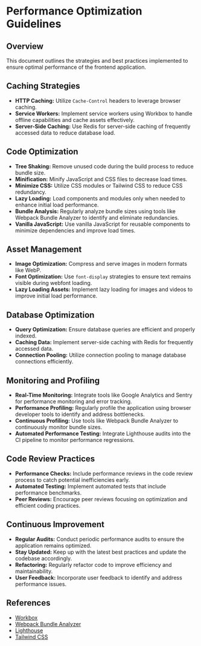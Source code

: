 # Performance Optimization Guidelines

## Overview

This document outlines the strategies and best practices implemented to ensure
optimal performance of the frontend application.

## Caching Strategies

- **HTTP Caching:** Utilize `Cache-Control` headers to leverage browser caching.
- **Service Workers:** Implement service workers using Workbox to handle offline
  capabilities and cache assets effectively.
- **Server-Side Caching:** Use Redis for server-side caching of frequently
  accessed data to reduce database load.

## Code Optimization

- **Tree Shaking:** Remove unused code during the build process to reduce bundle
  size.
- **Minification:** Minify JavaScript and CSS files to decrease load times.
- **Minimize CSS:** Utilize CSS modules or Tailwind CSS to reduce CSS
  redundancy.
- **Lazy Loading:** Load components and modules only when needed to enhance
  initial load performance.
- **Bundle Analysis:** Regularly analyze bundle sizes using tools like Webpack
  Bundle Analyzer to identify and eliminate redundancies.
- **Vanilla JavaScript:** Use vanilla JavaScript for reusable components to
  minimize dependencies and improve load times.

## Asset Management

- **Image Optimization:** Compress and serve images in modern formats like WebP.
- **Font Optimization:** Use `font-display` strategies to ensure text remains
  visible during webfont loading.
- **Lazy Loading Assets:** Implement lazy loading for images and videos to
  improve initial load performance.

## Database Optimization

- **Query Optimization:** Ensure database queries are efficient and properly
  indexed.
- **Caching Data:** Implement server-side caching with Redis for frequently
  accessed data.
- **Connection Pooling:** Utilize connection pooling to manage database
  connections efficiently.

## Monitoring and Profiling

- **Real-Time Monitoring:** Integrate tools like Google Analytics and Sentry for
  performance monitoring and error tracking.
- **Performance Profiling:** Regularly profile the application using browser
  developer tools to identify and address bottlenecks.
- **Continuous Profiling:** Use tools like Webpack Bundle Analyzer to
  continuously monitor bundle sizes.
- **Automated Performance Testing:** Integrate Lighthouse audits into the CI
  pipeline to monitor performance regressions.

## Code Review Practices

- **Performance Checks:** Include performance reviews in the code review process
  to catch potential inefficiencies early.
- **Automated Testing:** Implement automated tests that include performance
  benchmarks.
- **Peer Reviews:** Encourage peer reviews focusing on optimization and
  efficient coding practices.

## Continuous Improvement

- **Regular Audits:** Conduct periodic performance audits to ensure the
  application remains optimized.
- **Stay Updated:** Keep up with the latest best practices and update the
  codebase accordingly.
- **Refactoring:** Regularly refactor code to improve efficiency and
  maintainability.
- **User Feedback:** Incorporate user feedback to identify and address
  performance issues.

## References

- [Workbox](https://developers.google.com/web/tools/workbox)
- [Webpack Bundle Analyzer](https://github.com/webpack-contrib/webpack-bundle-analyzer)
- [Lighthouse](https://developers.google.com/web/tools/lighthouse)
- [Tailwind CSS](https://tailwindcss.com/)
